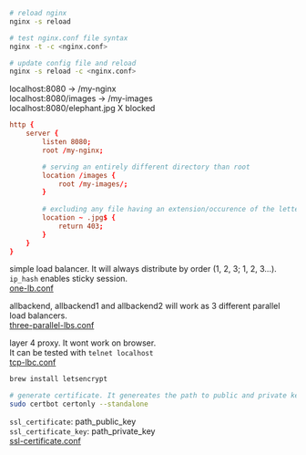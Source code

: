 
```bash
# reload nginx
nginx -s reload

# test nginx.conf file syntax
nginx -t -c <nginx.conf>

# update config file and reload
nginx -s reload -c <nginx.conf>
```

localhost:8080 -> /my-nginx  
localhost:8080/images -> /my-images  
localhost:8080/elephant.jpg X blocked  

```nginx.conf
http {
    server {
        listen 8080;
        root /my-nginx;

        # serving an entirely different directory than root
        location /images {
            root /my-images/;
        }
        
        # excluding any file having an extension/occurence of the letters jpg at the end
        location ~ .jpg$ {
            return 403;
        }
    }
}
```

simple load balancer. It will always distribute by order (1, 2, 3; 1, 2, 3...).  
`ip_hash` enables sticky session.  
[one-lb.conf](samples/one-lb.conf)

allbackend, allbackend1 and allbackend2 will work as 3 different parallel load balancers.  
[three-parallel-lbs.conf](samples/three-parallel-lbs.conf)

layer 4 proxy. It wont work on browser.  
It can be tested with `telnet localhost`  
[tcp-lbc.conf](samples/tcp-lb.conf)

```bash
brew install letsencrypt

# generate certificate. It genereates the path to public and private key
sudo certbot certonly --standalone
```

`ssl_certificate`: path_public_key  
`ssl_certificate_key`: path_private_key  
[ssl-certificate.conf](ssl-certificate.conf)
